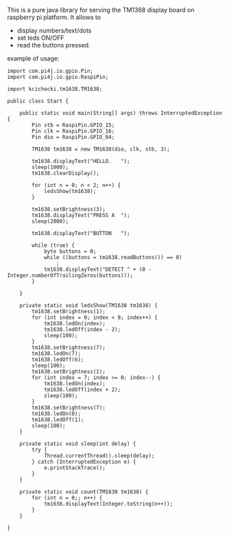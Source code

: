 This is a pure java library for serving the TM1368 display board on raspberry pi platform.
It allows to 
* display numbers/text/dots 
* set leds ON/OFF
* read the buttons pressed.

example of usage:

	import com.pi4j.io.gpio.Pin;
	import com.pi4j.io.gpio.RaspiPin;
	
	import kcichocki.tm1638.TM1638;
	
	public class Start {
	
		public static void main(String[] args) throws InterruptedException {
			Pin stb = RaspiPin.GPIO_15;
			Pin clk = RaspiPin.GPIO_16;
			Pin dio = RaspiPin.GPIO_04;
	
			TM1638 tm1638 = new TM1638(dio, clk, stb, 3);
	
			tm1638.displayText("HELLO.   ");
			sleep(1000);
			tm1638.clearDisplay();
	
			for (int n = 0; n < 2; n++) {
				ledsShow(tm1638);
			}
	
			tm1638.setBrightness(3);
			tm1638.displayText("PRESS A  ");
			sleep(2000);
	
			tm1638.displayText("BUTTON   ");
	
			while (true) {
				byte buttons = 0;
				while ((buttons = tm1638.readButtons()) == 0)
					;
				tm1638.displayText("DETECT " + (8 - Integer.numberOfTrailingZeros(buttons)));
			}
	
		}
	
		private static void ledsShow(TM1638 tm1638) {
			tm1638.setBrightness(1);
			for (int index = 0; index < 8; index++) {
				tm1638.ledOn(index);
				tm1638.ledOff(index - 2);
				sleep(100);
			}
			tm1638.setBrightness(7);
			tm1638.ledOn(7);
			tm1638.ledOff(6);
			sleep(100);
			tm1638.setBrightness(1);
			for (int index = 7; index >= 0; index--) {
				tm1638.ledOn(index);
				tm1638.ledOff(index + 2);
				sleep(100);
			}
			tm1638.setBrightness(7);
			tm1638.ledOn(0);
			tm1638.ledOff(1);
			sleep(100);
		}
	
		private static void sleep(int delay) {
			try {
				Thread.currentThread().sleep(delay);
			} catch (InterruptedException e) {
				e.printStackTrace();
			}
		}
	
		private static void count(TM1638 tm1638) {
			for (int n = 0;; n++) {
				tm1638.displayText(Integer.toString(n++));
			}
		}
	
	}
